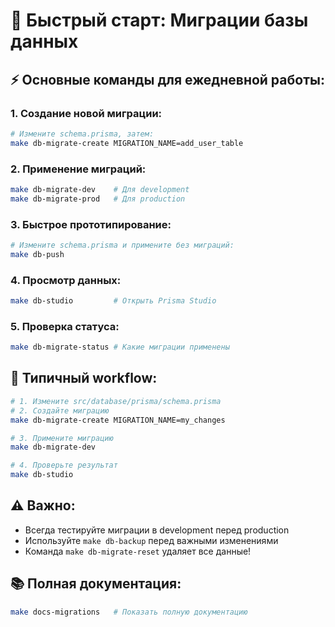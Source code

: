 # 🚀 Быстрый старт: Миграции базы данных

## ⚡ Основные команды для ежедневной работы:

### 1. **Создание новой миграции:**
```bash
# Измените schema.prisma, затем:
make db-migrate-create MIGRATION_NAME=add_user_table
```

### 2. **Применение миграций:**
```bash
make db-migrate-dev    # Для development
make db-migrate-prod   # Для production
```

### 3. **Быстрое прототипирование:**
```bash
# Измените schema.prisma и примените без миграций:
make db-push
```

### 4. **Просмотр данных:**
```bash
make db-studio         # Открыть Prisma Studio
```

### 5. **Проверка статуса:**
```bash
make db-migrate-status # Какие миграции применены
```

## 🎯 **Типичный workflow:**

```bash
# 1. Измените src/database/prisma/schema.prisma
# 2. Создайте миграцию
make db-migrate-create MIGRATION_NAME=my_changes

# 3. Примените миграцию
make db-migrate-dev

# 4. Проверьте результат
make db-studio
```

## ⚠️ **Важно:**
- Всегда тестируйте миграции в development перед production
- Используйте `make db-backup` перед важными изменениями
- Команда `make db-migrate-reset` удаляет все данные!

## 📚 **Полная документация:**
```bash
make docs-migrations   # Показать полную документацию
```

